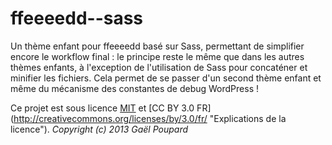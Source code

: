 ffeeeedd--sass
==============

Un thème enfant pour ffeeeedd basé sur Sass, permettant de simplifier encore le workflow final : le principe reste le même que dans les autres thèmes enfants, à l'exception de l'utilisation de Sass pour concaténer et minifier les fichiers. Cela permet de se passer d'un second thème enfant et même du mécanisme des constantes de debug WordPress !

Ce projet est sous licence [MIT](http://opensource.org/licenses/MIT "The MIT licence") et [CC BY 3.0 FR] (http://creativecommons.org/licenses/by/3.0/fr/ "Explications de la licence").
*Copyright (c) 2013 Gaël Poupard*
